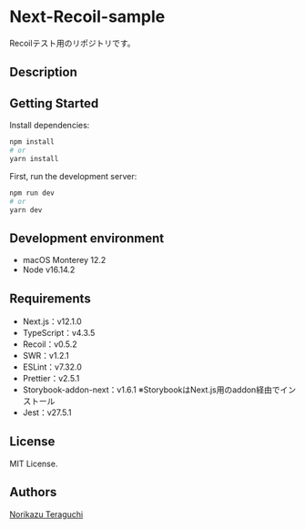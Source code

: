 # Next-Recoil-sample
Recoilテスト用のリポジトリです。

## Description


## Getting Started

Install dependencies:

```bash
npm install
# or
yarn install
```

First, run the development server:

```bash
npm run dev
# or
yarn dev
```

## Development environment
- macOS Monterey 12.2
- Node v16.14.2

## Requirements
- Next.js：v12.1.0
- TypeScript：v4.3.5
- Recoil：v0.5.2
- SWR：v1.2.1
- ESLint：v7.32.0
- Prettier：v2.5.1
- Storybook-addon-next：v1.6.1 ※StorybookはNext.js用のaddon経由でインストール
- Jest：v27.5.1


## License
MIT License.

## Authors
[Norikazu Teraguchi](https://github.com/norimaki84)
